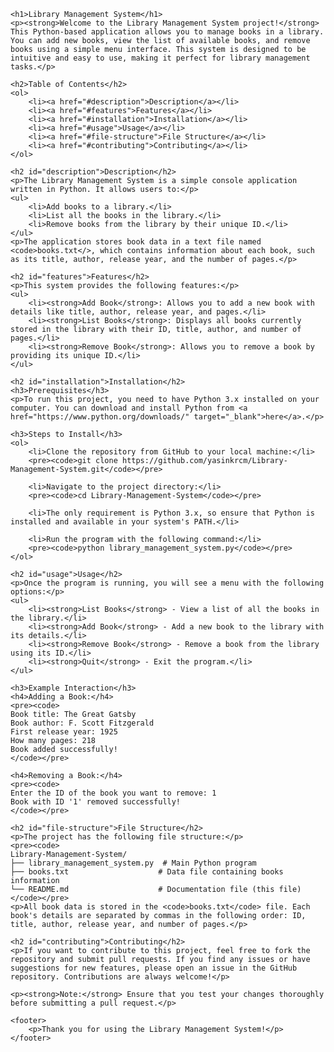 <!DOCTYPE html>
<html lang="en">
<head>
    <meta charset="UTF-8">
    <meta name="viewport" content="width=device-width, initial-scale=1.0">
    <title>Library Management System</title>
</head>
<body>

    <h1>Library Management System</h1>
    <p><strong>Welcome to the Library Management System project!</strong> This Python-based application allows you to manage books in a library. You can add new books, view the list of available books, and remove books using a simple menu interface. This system is designed to be intuitive and easy to use, making it perfect for library management tasks.</p>

    <h2>Table of Contents</h2>
    <ol>
        <li><a href="#description">Description</a></li>
        <li><a href="#features">Features</a></li>
        <li><a href="#installation">Installation</a></li>
        <li><a href="#usage">Usage</a></li>
        <li><a href="#file-structure">File Structure</a></li>
        <li><a href="#contributing">Contributing</a></li>
    </ol>

    <h2 id="description">Description</h2>
    <p>The Library Management System is a simple console application written in Python. It allows users to:</p>
    <ul>
        <li>Add books to a library.</li>
        <li>List all the books in the library.</li>
        <li>Remove books from the library by their unique ID.</li>
    </ul>
    <p>The application stores book data in a text file named <code>books.txt</>, which contains information about each book, such as its title, author, release year, and the number of pages.</p>

    <h2 id="features">Features</h2>
    <p>This system provides the following features:</p>
    <ul>
        <li><strong>Add Book</strong>: Allows you to add a new book with details like title, author, release year, and pages.</li>
        <li><strong>List Books</strong>: Displays all books currently stored in the library with their ID, title, author, and number of pages.</li>
        <li><strong>Remove Book</strong>: Allows you to remove a book by providing its unique ID.</li>
    </ul>

    <h2 id="installation">Installation</h2>
    <h3>Prerequisites</h3>
    <p>To run this project, you need to have Python 3.x installed on your computer. You can download and install Python from <a href="https://www.python.org/downloads/" target="_blank">here</a>.</p>

    <h3>Steps to Install</h3>
    <ol>
        <li>Clone the repository from GitHub to your local machine:</li>
        <pre><code>git clone https://github.com/yasinkrcm/Library-Management-System.git</code></pre>
        
        <li>Navigate to the project directory:</li>
        <pre><code>cd Library-Management-System</code></pre>
        
        <li>The only requirement is Python 3.x, so ensure that Python is installed and available in your system's PATH.</li>
        
        <li>Run the program with the following command:</li>
        <pre><code>python library_management_system.py</code></pre>
    </ol>

    <h2 id="usage">Usage</h2>
    <p>Once the program is running, you will see a menu with the following options:</p>
    <ul>
        <li><strong>List Books</strong> - View a list of all the books in the library.</li>
        <li><strong>Add Book</strong> - Add a new book to the library with its details.</li>
        <li><strong>Remove Book</strong> - Remove a book from the library using its ID.</li>
        <li><strong>Quit</strong> - Exit the program.</li>
    </ul>

    <h3>Example Interaction</h3>
    <h4>Adding a Book:</h4>
    <pre><code>
    Book title: The Great Gatsby
    Book author: F. Scott Fitzgerald
    First release year: 1925
    How many pages: 218
    Book added successfully!
    </code></pre>

    <h4>Removing a Book:</h4>
    <pre><code>
    Enter the ID of the book you want to remove: 1
    Book with ID '1' removed successfully!
    </code></pre>

    <h2 id="file-structure">File Structure</h2>
    <p>The project has the following file structure:</p>
    <pre><code>
    Library-Management-System/
    ├── library_management_system.py  # Main Python program
    ├── books.txt                    # Data file containing books information
    └── README.md                    # Documentation file (this file)
    </code></pre>
    <p>All book data is stored in the <code>books.txt</code> file. Each book's details are separated by commas in the following order: ID, title, author, release year, and number of pages.</p>

    <h2 id="contributing">Contributing</h2>
    <p>If you want to contribute to this project, feel free to fork the repository and submit pull requests. If you find any issues or have suggestions for new features, please open an issue in the GitHub repository. Contributions are always welcome!</p>

    <p><strong>Note:</strong> Ensure that you test your changes thoroughly before submitting a pull request.</p>

    <footer>
        <p>Thank you for using the Library Management System!</p>
    </footer>

</body>
</html>
